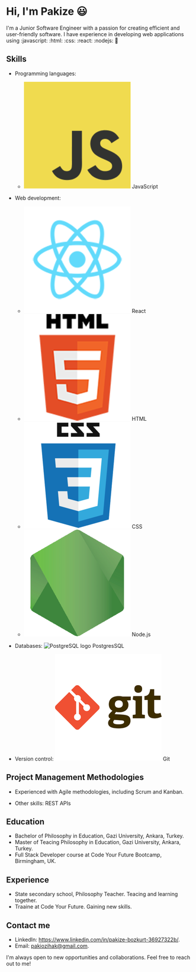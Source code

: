 # Hi, I'm Pakize :smiley:

I'm a Junior Software Engineer with a passion for creating efficient and user-friendly software. I have experience in developing web applications using 
:javascript: :html: :css: :react: :nodejs: :telescope:

## Skills
- Programming languages: 
  - ![JavaScript](https://raw.githubusercontent.com/github/explore/80688e429a7d4ef2fca1e82350fe8e3517d3494d/topics/javascript/javascript.png) JavaScript
  
- Web development: 
  - ![React](https://raw.githubusercontent.com/github/explore/80688e429a7d4ef2fca1e82350fe8e3517d3494d/topics/react/react.png) React 
  - ![HTML](https://raw.githubusercontent.com/github/explore/80688e429a7d4ef2fca1e82350fe8e3517d3494d/topics/html/html.png) HTML 
  - ![CSS](https://raw.githubusercontent.com/github/explore/80688e429a7d4ef2fca1e82350fe8e3517d3494d/topics/css/css.png) CSS
  - ![Node.js](https://raw.githubusercontent.com/github/explore/80688e429a7d4ef2fca1e82350fe8e3517d3494d/topics/nodejs/nodejs.png) Node.js
  
- Databases: 
  ![PostgreSQL logo](https://www.postgresql.org/media/img/about/press/elephant-header-logo.png) PostgresSQL
  
- Version control: ![Git](https://raw.githubusercontent.com/github/explore/80688e429a7d4ef2fca1e82350fe8e3517d3494d/topics/git/git.png) Git


 ## Project Management Methodologies
- Experienced with Agile methodologies, including Scrum and Kanban.

- Other skills: REST APIs


## Education
- Bachelor of Philosophy in Education, Gazi University, Ankara, Turkey.
- Master of Teacing Philosophy in Education, Gazi University, Ankara, Turkey.
- Full Stack Developer course at Code Your Future Bootcamp, Birmingham, UK.

## Experience
- State secondary school, Philosophy Teacher. Teacing and learning together.
- Traaine at Code Your Future. Gaining new skills.

## Contact me
- LinkedIn: https://www.linkedin.com/in/pakize-bozkurt-36927322b/.
- Email: pakiozihak@gmail.com.

I'm always open to new opportunities and collaborations. Feel free to reach out to me!

